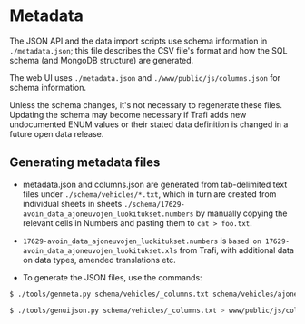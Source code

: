 # Metadata

The JSON API and the data import scripts use schema information in 
`./metadata.json`; this file describes the CSV file's format and how the 
SQL schema (and MongoDB structure) are generated.

The web UI uses `./metadata.json` and `./www/public/js/columns.json` for schema 
information.

Unless the schema changes, it's not necessary to regenerate these
files. Updating the schema may become necessary if Trafi adds new
undocumented ENUM values or their stated data definition is changed in 
a future open data release.

## Generating metadata files

- metadata.json and columns.json are generated from tab-delimited text files under `./schema/vehicles/*.txt`, which in turn 
are created from individual sheets in sheets `./schema/17629-avoin_data_ajoneuvojen_luokitukset.numbers`
by manually copying the relevant cells in Numbers and pasting them to `cat > foo.txt`.

- `17629-avoin_data_ajoneuvojen_luokitukset.numbers` is `based on 17629-avoin_data_ajoneuvojen_luokitukset.xls`
from Trafi, with additional data on data types, amended translations etc. 

- To generate the JSON files, use the commands:

```bash
$ ./tools/genmeta.py schema/vehicles/_columns.txt schema/vehicles/ajoneuvoluokka.txt schema/vehicles/ajoneuvoryhma.txt schema/vehicles/ajoneuvonkaytto.txt schema/vehicles/vari.txt schema/vehicles/korityyppi.txt schema/vehicles/ohjaamotyyppi.txt schema/vehicles/kayttovoima.txt schema/vehicles/kunta.txt > metadata.json
```

```bash
$ ./tools/genuijson.py schema/vehicles/_columns.txt > www/public/js/columns.json
```
